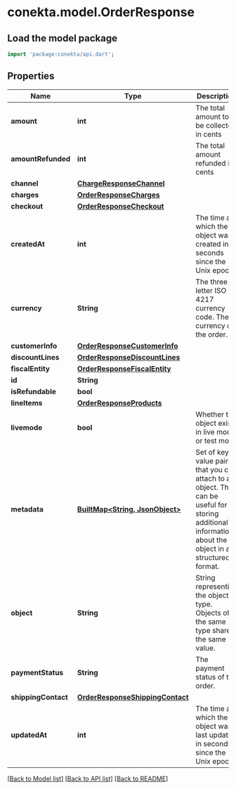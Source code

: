 # conekta.model.OrderResponse

## Load the model package
```dart
import 'package:conekta/api.dart';
```

## Properties
Name | Type | Description | Notes
------------ | ------------- | ------------- | -------------
**amount** | **int** | The total amount to be collected in cents | [optional] 
**amountRefunded** | **int** | The total amount refunded in cents | [optional] 
**channel** | [**ChargeResponseChannel**](ChargeResponseChannel.md) |  | [optional] 
**charges** | [**OrderResponseCharges**](OrderResponseCharges.md) |  | [optional] 
**checkout** | [**OrderResponseCheckout**](OrderResponseCheckout.md) |  | [optional] 
**createdAt** | **int** | The time at which the object was created in seconds since the Unix epoch | [optional] 
**currency** | **String** | The three-letter ISO 4217 currency code. The currency of the order. | [optional] 
**customerInfo** | [**OrderResponseCustomerInfo**](OrderResponseCustomerInfo.md) |  | [optional] 
**discountLines** | [**OrderResponseDiscountLines**](OrderResponseDiscountLines.md) |  | [optional] 
**fiscalEntity** | [**OrderResponseFiscalEntity**](OrderResponseFiscalEntity.md) |  | [optional] 
**id** | **String** |  | [optional] 
**isRefundable** | **bool** |  | [optional] 
**lineItems** | [**OrderResponseProducts**](OrderResponseProducts.md) |  | [optional] 
**livemode** | **bool** | Whether the object exists in live mode or test mode | [optional] 
**metadata** | [**BuiltMap&lt;String, JsonObject&gt;**](JsonObject.md) | Set of key-value pairs that you can attach to an object. This can be useful for storing additional information about the object in a structured format. | [optional] 
**object** | **String** | String representing the object’s type. Objects of the same type share the same value. | [optional] 
**paymentStatus** | **String** | The payment status of the order. | [optional] 
**shippingContact** | [**OrderResponseShippingContact**](OrderResponseShippingContact.md) |  | [optional] 
**updatedAt** | **int** | The time at which the object was last updated in seconds since the Unix epoch | [optional] 

[[Back to Model list]](../README.md#documentation-for-models) [[Back to API list]](../README.md#documentation-for-api-endpoints) [[Back to README]](../README.md)


